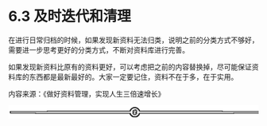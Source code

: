 # 6.3 及时迭代和清理

在进行日常归档的时候，如果发现新资料无法归类，说明之前的分类方式不够好，需要进一步思考更好的分类方式，不断对资料库进行完善。

如果发现新资料比原有的资料更好，可以考虑把之前的内容替换掉，尽可能保证资料库的东西都是最新最好的。大家一定要记住，资料不在于多，在于实用。

内容来源：《做好资料管理，实现人生三倍速增长》

![](img/48cd64468259b66cdf739684899464c9.png)